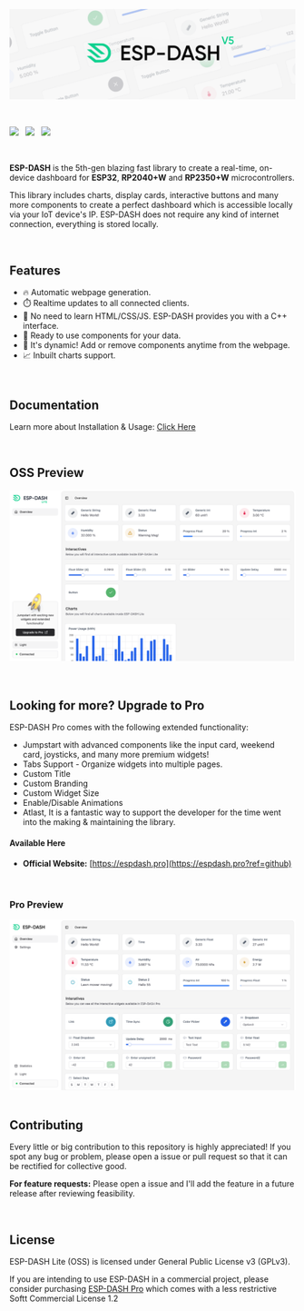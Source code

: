 <p>
  <picture>
    <source srcset="https://raw.githubusercontent.com/ayushsharma82/ESP-DASH/master/.github/docs/splash-dark.png" media="(prefers-color-scheme: dark)">
    <source srcset="https://raw.githubusercontent.com/ayushsharma82/ESP-DASH/master/.github/docs/splash-light.png" media="(prefers-color-scheme: light)">
    <img src="https://raw.githubusercontent.com/ayushsharma82/ESP-DASH/master/.github/docs/splash-light.png" alt="OSS Preview" />
  </picture>
</p>
<br/>

<p>
<img src="https://img.shields.io/github/last-commit/ayushsharma82/ESP-DASH/master?style=for-the-badge" />
&nbsp;
<img src="https://img.shields.io/github/actions/workflow/status/ayushsharma82/ESP-DASH/ci.yml?branch=master&style=for-the-badge" />
&nbsp;
<img src="https://img.shields.io/github/license/ayushsharma82/ESP-DASH.svg?style=for-the-badge" />
</p>

<br/>

**ESP-DASH** is the 5th-gen blazing fast library to create a real-time, on-device dashboard for **ESP32**, **RP2040+W** and **RP2350+W** microcontrollers.

This library includes charts, display cards, interactive buttons and many more components to create a perfect dashboard which is accessible locally via your IoT device's IP. ESP-DASH does not require any kind of internet connection, everything is stored locally.</p>

<br/>

## Features

- 🔥 Automatic webpage generation.
- ⏱️ Realtime updates to all connected clients.
- 🎷 No need to learn HTML/CSS/JS. ESP-DASH provides you with a C++ interface.
- 🛫 Ready to use components for your data.
- 🏀 It's dynamic! Add or remove components anytime from the webpage.
- 📈 Inbuilt charts support.

<br/>

## Documentation

Learn more about Installation & Usage: <a href="https://docs.espdash.pro">Click Here</a>

<br/>

## OSS Preview

<picture>
  <source srcset="https://raw.githubusercontent.com/ayushsharma82/ESP-DASH/master/.github/docs/preview-dark.png" media="(prefers-color-scheme: dark)">
  <source srcset="https://raw.githubusercontent.com/ayushsharma82/ESP-DASH/master/.github/docs/preview-light.png" media="(prefers-color-scheme: light)">
  <img src="https://raw.githubusercontent.com/ayushsharma82/ESP-DASH/master/.github/docs/preview-light.png" alt="OSS Preview" />
</picture>

<br/>
<br/>
<br/>

## Looking for more? Upgrade to Pro

ESP-DASH Pro comes with the following extended functionality:

- Jumpstart with advanced components like the input card, weekend card, joysticks, and many more premium widgets!
- Tabs Support - Organize widgets into multiple pages.
- Custom Title
- Custom Branding
- Custom Widget Size
- Enable/Disable Animations
- Atlast, It is a fantastic way to support the developer for the time went into the making & maintaining the library.

#### Available Here

- **Official Website:** [https://espdash.pro](https://espdash.pro?ref=github)

<br/>

### Pro Preview

<a href="https://espdash.pro?ref=githubpreview" target="_blank">
  <picture>
    <source srcset="https://raw.githubusercontent.com/ayushsharma82/ESP-DASH/master/.github/docs/pro-preview-dark.png" media="(prefers-color-scheme: dark)">
    <source srcset="https://raw.githubusercontent.com/ayushsharma82/ESP-DASH/master/.github/docs/pro-preview-light.png" media="(prefers-color-scheme: light)">
    <img src="https://raw.githubusercontent.com/ayushsharma82/ESP-DASH/master/.github/docs/pro-preview-light.png" alt="OSS Preview" />
  </picture>
</a>

<br>
<br>

## Contributing

Every little or big contribution to this repository is highly appreciated! If you spot any bug or problem, please open a issue or pull request so that it can be rectified for collective good.

**For feature requests:** Please open a issue and I'll add the feature in a future release after reviewing feasibility.

<br/>

## License

ESP-DASH Lite (OSS) is licensed under General Public License v3 (GPLv3).

If you are intending to use ESP-DASH in a commercial project, please consider purchasing [ESP-DASH Pro](https://espdash.pro) which comes with a less restrictive Softt Commercial License 1.2
